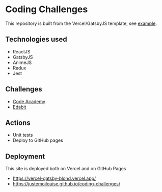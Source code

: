 # Coding Challenges

This repository is built from the Vercel/GatsbyJS template, see [example](https://gatsby.vercel.app/).

## Technologies used

- ReactJS
- GatsbyJS
- AnimeJS
- Redux
- Jest

## Challenges

- [Code Academy](https://www.codecademy.com/code-challenges)
- [Edabit](https://edabit.com/challenges)

## Actions

- Unit tests
- Deploy to GitHub pages

## Deployment

This site is deployed both on Vercel and on GitHub Pages
- https://vercel-gatsby-blond.vercel.app/
- https://justemoilouise.github.io/coding-challenges/
